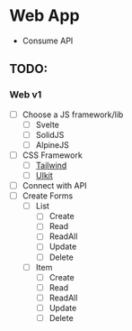 # Web App
- Consume API

## TODO:

### Web v1
- [ ] Choose a JS framework/lib
  - [ ] Svelte
  - [ ] SolidJS
  - [ ] AlpineJS
- [ ] CSS Framework
  - [ ] [Tailwind](https://tailwindcss.com/)
  - [ ] [Ulkit](https://getuikit.com/)
- [ ] Connect with API
- [ ] Create Forms
  - [ ] List
    - [ ] Create
    - [ ] Read
    - [ ] ReadAll
    - [ ] Update
    - [ ] Delete
  - [ ] Item
    - [ ] Create
    - [ ] Read
    - [ ] ReadAll
    - [ ] Update
    - [ ] Delete
